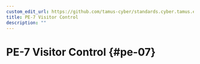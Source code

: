 ```yaml
---
custom_edit_url: https://github.com/tamus-cyber/standards.cyber.tamus.edu/tree/main/static/content/tamus.edu/TAMUS_profile.xml
title: PE-7 Visitor Control
description: ""
---
```


# PE-7 Visitor Control {#pe-07}

